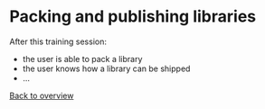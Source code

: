 # Packing and publishing libraries

After this training session:

- the user is able to pack a library
- the user knows how a library can be shipped
- ...

[Back to overview](./../README.md)